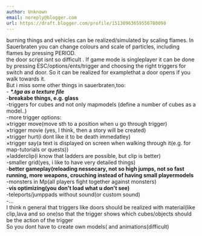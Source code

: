 ```yaml
---
author: Unknown
email: noreply@blogger.com
url: https://draft.blogger.com/profile/15130963659556780098
---
```


burning things and vehicles can be realized/simulated by scaling flames. In Sauerbraten you can change colours and scale of particles, including flames by pressing PERIOD.  
the door script isnt so difficult . If game mode is singleplayer it can be done by pressing ESC/options/ents/trigger and choosing the right triggers for switch and door. So it can be realized for examplethat a door opens if you walk towards it.  
But i miss some other things in sauerbraten,too:  
\- **_\*.tga as a texture file_**  
\-**breakabe things, e.g. glass**  
\-triggers for cubes and not only mapmodels (define a number of cubes as a model..)  
\-more trigger options:  
×trigger move(move sth to a position when u go through trigger)  
×trigger movie (yes, I think, then a story will be created)  
×trigger hurt(i dont like it to be death immedatley)  
×trigger say(a text is displayed on screen when walking through it(e.g. for map-tutorials or quests))  
×ladderclip(i know that ladders are possible, but clip is better)  
\-smaller grid(yes, i like to have very detailed things)  
\-**better gameplay(reloading nessecary, not so high jumps, not so fast running, more weapons, crouching instead of having small playermodels**  
\-monsters in Mp(all players fight together against monsters)  
\-**vis optimizing(you don't load what u don't see)**  
\-teleports/jumppads without sound(or custom sound)  
\-...  
I think n general that triggers like doors should be realized with material(like clip,lava and so one)so that the trigger shows which cubes/objects should be the action of the trigger  
So you dont have to create own models( and animations(difficult)
